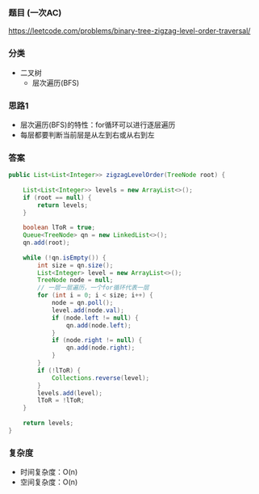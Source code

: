 ### 题目 (一次AC)
https://leetcode.com/problems/binary-tree-zigzag-level-order-traversal/

### 分类
* 二叉树
    * 层次遍历(BFS)

### 思路1
* 层次遍历(BFS)的特性：for循环可以进行逐层遍历
* 每层都要判断当前层是从左到右或从右到左

### 答案
```java
public List<List<Integer>> zigzagLevelOrder(TreeNode root) {
    
    List<List<Integer>> levels = new ArrayList<>();
    if (root == null) {
        return levels;
    }
    
    boolean lToR = true;
    Queue<TreeNode> qn = new LinkedList<>();
    qn.add(root);
    
    while (!qn.isEmpty()) {
        int size = qn.size();
        List<Integer> level = new ArrayList<>();
        TreeNode node = null;
        // 一层一层遍历，一个for循环代表一层
        for (int i = 0; i < size; i++) {
            node = qn.poll();
            level.add(node.val);
            if (node.left != null) {
                qn.add(node.left);
            }
            if (node.right != null) {
                qn.add(node.right);
            }
        }
        if (!lToR) {
            Collections.reverse(level);
        }
        levels.add(level);
        lToR = !lToR;
    }
    
    return levels;
}
```

### 复杂度
* 时间复杂度：O(n)
* 空间复杂度：O(n)

